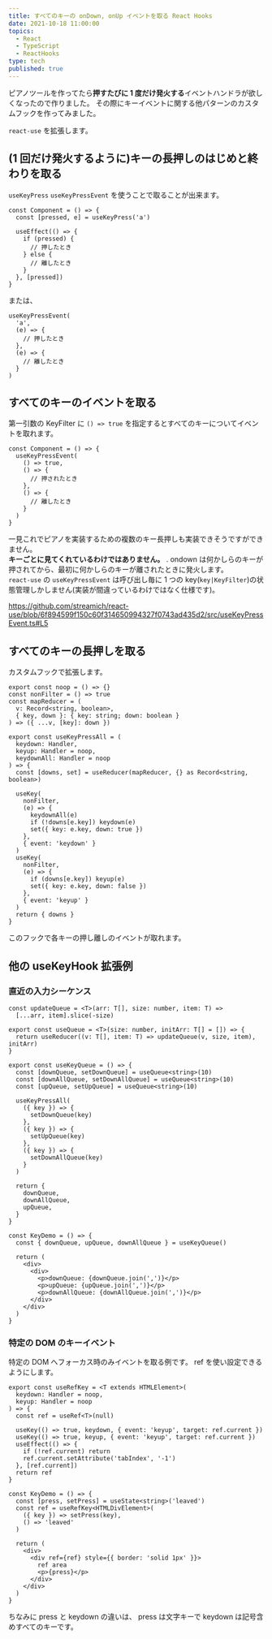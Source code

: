 ```yaml
---
title: すべてのキーの onDown, onUp イベントを取る React Hooks
date: 2021-10-18 11:00:00
topics:
  - React
  - TypeScript
  - ReactHooks
type: tech
published: true
---
```


ピアノツールを作ってたら**押すたびに 1 度だけ発火する**イベントハンドラが欲しくなったので作りました。
その際にキーイベントに関する他パターンのカスタムフックを作ってみました。

`react-use` を拡張します。

<!-- `onKeyDown` では長押しで連打のように発火してしまいます。 -->

## (1 回だけ発火するように)キーの長押しのはじめと終わりを取る

`useKeyPress` `useKeyPressEvent` を使うことで取ることが出来ます。

```tsx
const Component = () => {
  const [pressed, e] = useKeyPress('a')

  useEffect(() => {
    if (pressed) {
      // 押したとき
    } else {
      // 離したとき
    }
  }, [pressed])
}
```

または、

```tsx
useKeyPressEvent(
  'a',
  (e) => {
    // 押したとき
  },
  (e) => {
    // 離したとき
  }
)
```

## すべてのキーのイベントを取る

第一引数の KeyFilter に `() => true` を指定するとすべてのキーについてイベントを取れます。

```tsx
const Component = () => {
  useKeyPressEvent(
    () => true,
    () => {
      // 押されたとき
    },
    () => {
      // 離したとき
    }
  )
}
```

一見これでピアノを実装するための複数のキー長押しも実装できそうですができません。  
**キーごとに見てくれているわけではありません。** .
ondown は何かしらのキーが押されてから、最初に何かしらのキーが離されたときに発火します。  
`react-use` の `useKeyPressEvent` は呼び出し毎に 1 つの key(`key|KeyFilter`)の状態管理しかしません(実装が間違っているわけではなく仕様です)。

https://github.com/streamich/react-use/blob/6f894599f150c60f314650994327f0743ad435d2/src/useKeyPressEvent.ts#L5

## すべてのキーの長押しを取る

カスタムフックで拡張します。

```tsx
export const noop = () => {}
const nonFilter = () => true
const mapReducer = (
  v: Record<string, boolean>,
  { key, down }: { key: string; down: boolean }
) => ({ ...v, [key]: down })

export const useKeyPressAll = (
  keydown: Handler,
  keyup: Handler = noop,
  keydownAll: Handler = noop
) => {
  const [downs, set] = useReducer(mapReducer, {} as Record<string, boolean>)

  useKey(
    nonFilter,
    (e) => {
      keydownAll(e)
      if (!downs[e.key]) keydown(e)
      set({ key: e.key, down: true })
    },
    { event: 'keydown' }
  )
  useKey(
    nonFilter,
    (e) => {
      if (downs[e.key]) keyup(e)
      set({ key: e.key, down: false })
    },
    { event: 'keyup' }
  )
  return { downs }
}
```

このフックで各キーの押し離しのイベントが取れます。

<!-- ## 特定のフォーカスされているコンポーネントでの使い方

`useEventListener` というものも作れるが型定義が複雑になる
https://github.com/foray1010/use-typed-event-listener/blob/master/src/index.ts
https://github.com/donavon/use-event-listener/blob/develop/types/index.d.ts -->

## 他の useKeyHook 拡張例

### 直近の入力シーケンス

```tsx
const updateQueue = <T>(arr: T[], size: number, item: T) =>
  [...arr, item].slice(-size)

export const useQueue = <T>(size: number, initArr: T[] = []) => {
  return useReducer((v: T[], item: T) => updateQueue(v, size, item), initArr)
}

export const useKeyQueue = () => {
  const [downQueue, setDownQueue] = useQueue<string>(10)
  const [downAllQueue, setDownAllQueue] = useQueue<string>(10)
  const [upQueue, setUpQueue] = useQueue<string>(10)

  useKeyPressAll(
    ({ key }) => {
      setDownQueue(key)
    },
    ({ key }) => {
      setUpQueue(key)
    },
    ({ key }) => {
      setDownAllQueue(key)
    }
  )

  return {
    downQueue,
    downAllQueue,
    upQueue,
  }
}
```

```tsx
const KeyDemo = () => {
  const { downQueue, upQueue, downAllQueue } = useKeyQueue()

  return (
    <div>
      <div>
        <p>downQueue: {downQueue.join(',')}</p>
        <p>upQueue: {upQueue.join(',')}</p>
        <p>downAllQueue: {downAllQueue.join(',')}</p>
      </div>
    </div>
  )
}
```

### 特定の DOM のキーイベント

特定の DOM へフォーカス時のみイベントを取る例です。
ref を使い設定できるようにします。

```tsx
export const useRefKey = <T extends HTMLElement>(
  keydown: Handler = noop,
  keyup: Handler = noop
) => {
  const ref = useRef<T>(null)

  useKey(() => true, keydown, { event: 'keyup', target: ref.current })
  useKey(() => true, keyup, { event: 'keyup', target: ref.current })
  useEffect(() => {
    if (!ref.current) return
    ref.current.setAttribute('tabIndex', '-1')
  }, [ref.current])
  return ref
}
```

```tsx
const KeyDemo = () => {
  const [press, setPress] = useState<string>('leaved')
  const ref = useRefKey<HTMLDivElement>(
    ({ key }) => setPress(key),
    () => 'leaved'
  )

  return (
    <div>
      <div ref={ref} style={{ border: 'solid 1px' }}>
        ref area
        <p>{press}</p>
      </div>
    </div>
  )
}
```

ちなみに press と keydown の違いは、
press は文字キーで keydown は記号含めすべてのキーです。
